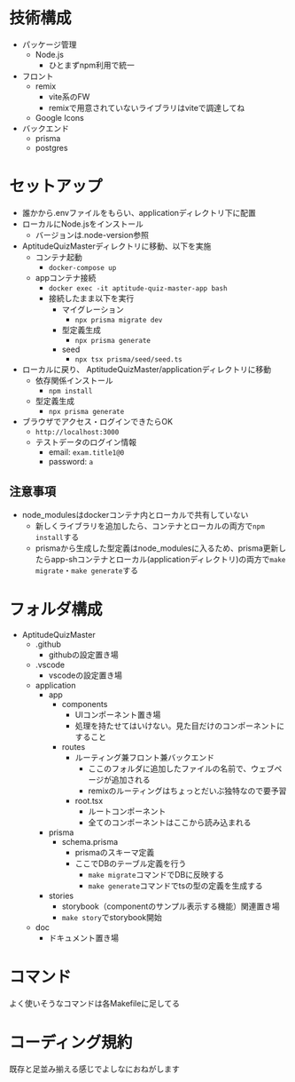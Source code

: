 # 技術構成

- パッケージ管理
  - Node.js 
    - ひとまずnpm利用で統一
- フロント
  - remix
    - vite系のFW
    - remixで用意されていないライブラリはviteで調達してね
  - Google Icons
- バックエンド
  - prisma
  - postgres


# セットアップ

- 誰かから.envファイルをもらい、applicationディレクトリ下に配置
- ローカルにNode.jsをインストール
  - バージョンは.node-version参照
- AptitudeQuizMasterディレクトリに移動、以下を実施
  - コンテナ起動
    - `docker-compose up`
  - appコンテナ接続
    - `docker exec -it aptitude-quiz-master-app bash`
    - 接続したまま以下を実行
      - マイグレーション
        - `npx prisma migrate dev`
      - 型定義生成
        - `npx prisma generate`
      - seed
        - `npx tsx prisma/seed/seed.ts`
- ローカルに戻り、 AptitudeQuizMaster/applicationディレクトリに移動
  - 依存関係インストール
    - `npm install`
  - 型定義生成
    - `npx prisma generate`
- ブラウザでアクセス・ログインできたらOK
  - `http://localhost:3000`
  - テストデータのログイン情報
    - email: `exam.title1@0`
    - password: `a`


## 注意事項

- node_modulesはdockerコンテナ内とローカルで共有していない
  - 新しくライブラリを追加したら、コンテナとローカルの両方で`npm install`する
  - prismaから生成した型定義はnode_modulesに入るため、prisma更新したらapp-shコンテナとローカル(applicationディレクトリ)の両方で`make migrate`・`make generate`する


# フォルダ構成
- AptitudeQuizMaster
  - .github
    - githubの設定置き場
  - .vscode
    - vscodeの設定置き場
  - application
    - app
      - components  
        - UIコンポーネント置き場
        - 処理を持たせてはいけない。見た目だけのコンポーネントにすること
      - routes  
        - ルーティング兼フロント兼バックエンド  
          - ここのフォルダに追加したファイルの名前で、ウェブページが追加される 
          - remixのルーティングはちょっとだいぶ独特なので要予習  
        - root.tsx            
          - ルートコンポーネント  
          - 全てのコンポーネントはここから読み込まれる
    - prisma
      - schema.prisma  
        - prismaのスキーマ定義
        - ここでDBのテーブル定義を行う
          - `make migrate`コマンドでDBに反映する
          - `make generate`コマンドでtsの型の定義を生成する
    - stories  
      - storybook（componentのサンプル表示する機能）関連置き場
      - `make story`でstorybook開始
  - doc
    - ドキュメント置き場


# コマンド

よく使いそうなコマンドは各Makefileに足してる


# コーディング規約

既存と足並み揃える感じでよしなにおねがします


